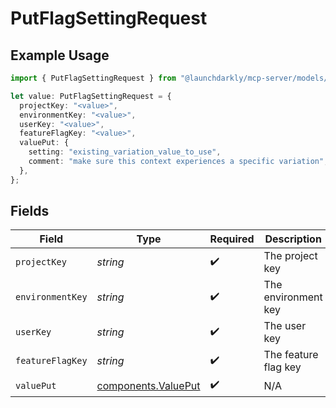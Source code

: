 # PutFlagSettingRequest

## Example Usage

```typescript
import { PutFlagSettingRequest } from "@launchdarkly/mcp-server/models/operations";

let value: PutFlagSettingRequest = {
  projectKey: "<value>",
  environmentKey: "<value>",
  userKey: "<value>",
  featureFlagKey: "<value>",
  valuePut: {
    setting: "existing_variation_value_to_use",
    comment: "make sure this context experiences a specific variation",
  },
};
```

## Fields

| Field                                                      | Type                                                       | Required                                                   | Description                                                |
| ---------------------------------------------------------- | ---------------------------------------------------------- | ---------------------------------------------------------- | ---------------------------------------------------------- |
| `projectKey`                                               | *string*                                                   | :heavy_check_mark:                                         | The project key                                            |
| `environmentKey`                                           | *string*                                                   | :heavy_check_mark:                                         | The environment key                                        |
| `userKey`                                                  | *string*                                                   | :heavy_check_mark:                                         | The user key                                               |
| `featureFlagKey`                                           | *string*                                                   | :heavy_check_mark:                                         | The feature flag key                                       |
| `valuePut`                                                 | [components.ValuePut](../../models/components/valueput.md) | :heavy_check_mark:                                         | N/A                                                        |